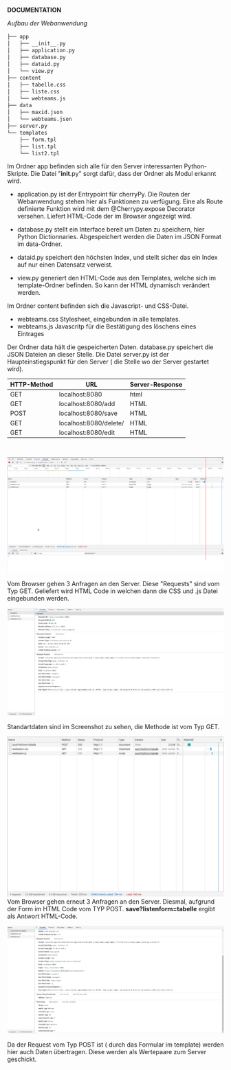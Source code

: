 **DOCUMENTATION**

*Aufbau der Webanwendung*


```		.
├── app
│   ├── __init__.py
│   ├── application.py
│   ├── database.py
│   ├── dataid.py
│   └── view.py
├── content
│   ├── tabelle.css
│   ├── liste.css
│   └── webteams.js
├── data
│   ├── maxid.json
│   └── webteams.json
├── server.py
└── templates
    ├── form.tpl
    ├── list.tpl
    └── list2.tpl
```

Im Ordner app befinden sich alle für den Server interessanten Python-Skripte. Die Datei "__init__.py" sorgt dafür, dass der Ordner als Modul erkannt wird.

* application.py ist der Entrypoint für cherryPy. Die Routen der Webanwendung stehen hier als Funktionen zu verfügung. Eine als Route definierte Funktion 
   wird mit dem @Cherrypy.expose Decorator versehen. Liefert HTML-Code der im Browser angezeigt wird.

* database.py stellt ein Interface bereit um Daten zu speichern, hier Python Dictionnaries. Abgespeichert werden die Daten im JSON Format im data-Ordner.

* dataid.py speichert den höchsten Index, und stellt sicher das ein Index auf nur einen Datensatz verweist.

* view.py generiert den HTML-Code aus den Templates, welche sich im template-Ordner befinden. So kann der HTML dynamisch verändert werden.

Im Ordner content befinden sich die Javascript- und CSS-Datei.

* webteams.css Stylesheet, eingebunden in alle templates.
* webteams.js Javascritp für die Bestätigung des löschens eines Eintrages

Der Ordner data hält die gespeicherten Daten. database.py speichert die JSON Dateien an dieser Stelle.
Die Datei server.py ist der Haupteinstiegspunkt für den Server ( die Stelle wo der Server gestartet wird).
<br/>

| HTTP-Method 	| URL 	| Server-Response 	|
|-	|-	|-	|
| GET 	| localhost:8080 	| html 	|
| GET 	| localhost:8080/add 	| HTML 	|
| POST 	| localhost:8080/save 	| HTML 	|
| GET 	| localhost:8080/delete/ 	| HTML 	|
| GET 	| localhost:8080/edit 	| HTML 	|

<br/>

![Request auf Index](index.png)

Vom Browser gehen 3 Anfragen an den Server. Diese "Requests" sind vom Typ GET. Geliefert wird HTML Code in welchen dann die CSS und .js Datei eingebunden werden.


![Request Detail](indexdetail.png)

Standartdaten sind im Screenshot zu sehen, die Methode ist vom Typ GET.


![Request auf Save](webfrom.png)
Vom Browser gehen erneut 3 Anfragen an den Server. Diesmal, aufgrund der Form im HTML Code vom TYP POST. __save?listenform=tabelle__ ergibt als Antwort HTML-Code.


![Request Detail](WebFormDetail.png)

Da der Request vom Typ POST ist ( durch das Formular im template) werden hier auch Daten übertragen. Diese werden als 
Wertepaare zum Server geschickt.

